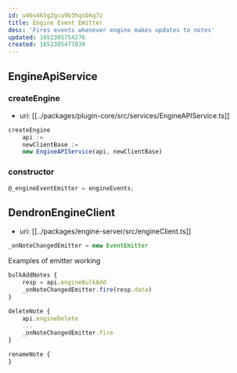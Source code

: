 ```yaml
---
id: u46o4k5g2gcu9b3hqsbkq7z
title: Engine Event Emitter
desc: 'Fires events whenever engine makes updates to notes'
updated: 1652305754276
created: 1652305477839
---
```



## EngineApiService

### createEngine
- uri: [[../packages/plugin-core/src/services/EngineAPIService.ts]]

```ts
createEngine
    api :=
    newClientBase :=
    new EngineAPIService(api, newClientBase)
```

### constructor

```ts
@_engineEventEmitter = engineEvents;
```

## DendronEngineClient
- uri: [[../packages/engine-server/src/engineClient.ts]]

```ts
_onNoteChangedEmitter = new EventEmitter
```


Examples of emitter working

```ts
bulkAddNotes {
    resp = api.engineBulkAdd
    _onNoteChangedEmitter.fire(resp.data)
}

deleteNote {
    api.engineDelete
    ...
    _onNoteChangedEmitter.fire
}

renameNote {
}

```
